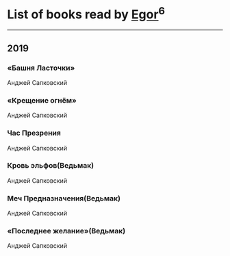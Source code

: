 # List of books read by [Egor](http://vk.com/id166766907)<sup>6</sup>
---

## 2019

### «Башня Ласточки»
Анджей Сапковский


### «Крещение огнём»
Анджей Сапковский


### Час Презрения
Анджей Сапковский


### Кровь эльфов(Ведьмак)
Анджей Сапковский


### Меч Предназначения(Ведьмак)
Анджей Сапковский


### «Последнее желание»(Ведьмак)
Анджей Сапковский



